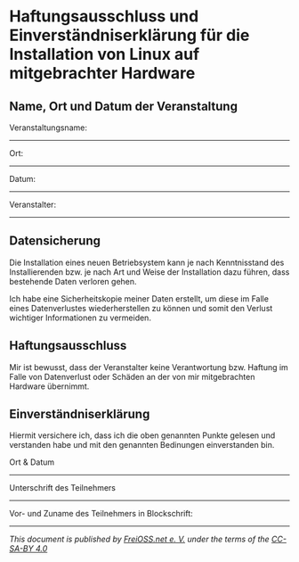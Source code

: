 # Haftungsausschluss und Einverständniserklärung für die Installation von Linux auf mitgebrachter Hardware

## Name, Ort und Datum der Veranstaltung


Veranstaltungsname: 
___
Ort:
___
Datum:
___
Veranstalter:
___

## Datensicherung

Die Installation eines neuen Betriebsystem kann je nach Kenntnisstand des Installierenden bzw. je nach Art und Weise der Installation dazu führen, dass bestehende Daten verloren gehen.

Ich habe eine Sicherheitskopie meiner Daten erstellt, um diese im Falle eines Datenverlustes wiederherstellen zu können und somit den Verlust wichtiger Informationen zu vermeiden.

## Haftungsausschluss

Mir ist bewusst, dass der Veranstalter keine Verantwortung bzw. Haftung im Falle von Datenverlust oder Schäden an der von mir mitgebrachten Hardware übernimmt.

## Einverständniserklärung

Hiermit versichere ich, dass ich die oben genannten Punkte gelesen und verstanden habe und mit den genannten Bedinungen einverstanden bin.


Ort & Datum
___
Unterschrift des Teilnehmers
___
Vor- und Zuname des Teilnehmers in Blockschrift:
___


_This document is published by [FreiOSS.net e. V.](https://freioss.net/) under the terms of the [CC-SA-BY 4.0](https://creativecommons.org/licenses/by-sa/4.0/)_